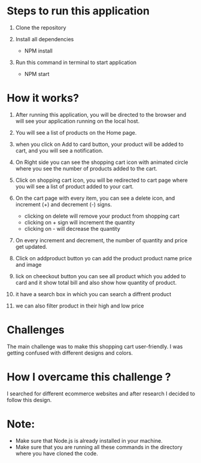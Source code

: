 # Steps to run this application

1) Clone the repository

2) Install all dependencies  
     - NPM install

3) Run this command in terminal to start application 
      - NPM start


 
# How it works?
1) After running this application, you will be directed to the browser and will see your application running on the local host.

2) You will see a list of products on the Home page.

3) when you click on Add to card button, your product will be added to cart, and you will see a notification.

4) On Right side you can see the shopping cart icon with animated circle where you see the number of products added to the cart.

5) Click on shopping cart icon, you will be redirected to cart page where you will see a list of product added to your cart.

6) On the cart page with every item, you can see a delete icon, and increment (+) and decrement (-) signs.
    - clicking on delete will remove your product from shopping cart
    - clicking on + sign will increment the quantity 
    - clicking on - will decrease the quantity
    
7) On every increment and decrement, the number of quantity and price get updated.

8) Click on addproduct button yo can add the product product name price and image

9) lick on cheeckout button you can see all product which you added to card and it show total bill and also show how quantity of product.

10)  it have a search box in which you can search a diffrent product

11) we can also filter product in their high and low price


# Challenges 
The main challenge was to make this shopping cart user-friendly. I was getting confused with different designs and colors.

# How I overcame this challenge ?
I searched for different ecommerce websites and after research I decided to follow this design.



# Note: 
- Make sure that Node.js is already installed in your machine.
- Make sure that you are running all these commands in the directory where you have cloned the code.
